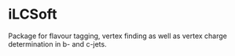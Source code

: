 # iLCSoft
Package for flavour tagging, vertex finding as well as vertex charge determination in b- and c-jets.
